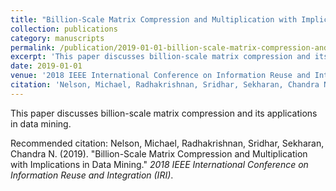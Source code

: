 ```yaml
---
title: "Billion-Scale Matrix Compression and Multiplication with Implications in Data Mining"
collection: publications
category: manuscripts
permalink: /publication/2019-01-01-billion-scale-matrix-compression-and-multiplication-with-implications-in-data-mining
excerpt: 'This paper discusses billion-scale matrix compression and its applications in data mining.'
date: 2019-01-01
venue: '2018 IEEE International Conference on Information Reuse and Integration (IRI)'
citation: 'Nelson, Michael, Radhakrishnan, Sridhar, Sekharan, Chandra N. (2019). &quot;Billion-Scale Matrix Compression and Multiplication with Implications in Data Mining.&quot; <i>2018 IEEE International Conference on Information Reuse and Integration (IRI)</i>.'
---
```

This paper discusses billion-scale matrix compression and its applications in data mining.

Recommended citation: Nelson, Michael, Radhakrishnan, Sridhar, Sekharan, Chandra N. (2019). "Billion-Scale Matrix Compression and Multiplication with Implications in Data Mining." <i>2018 IEEE International Conference on Information Reuse and Integration (IRI)</i>.